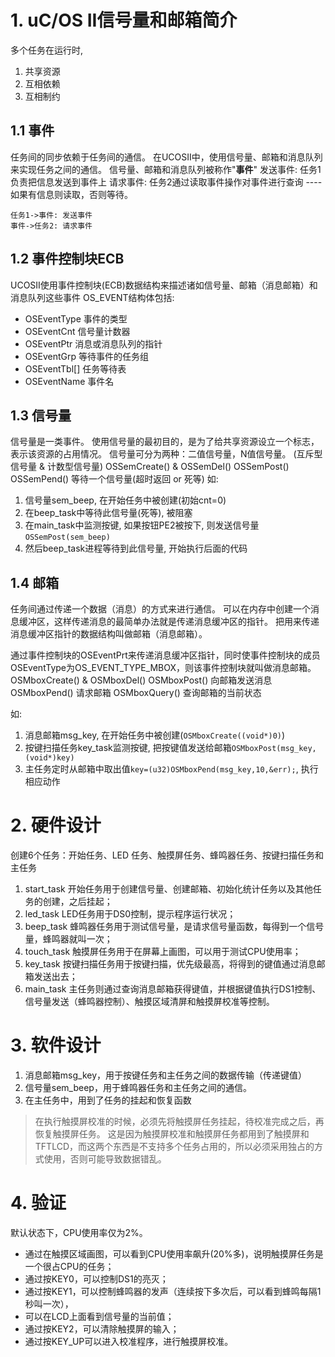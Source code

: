 # 1. uC/OS II信号量和邮箱简介
多个任务在运行时,
1. 共享资源
2. 互相依赖
3. 互相制约
## 1.1 事件
任务间的同步依赖于任务间的通信。
在UCOSII中，使用信号量、邮箱和消息队列来实现任务之间的通信。
信号量、邮箱和消息队列被称作"**事件**"
发送事件: 任务1负责把信息发送到事件上
请求事件: 任务2通过读取事件操作对事件进行查询 ---- 如果有信息则读取，否则等待。
```sequence
任务1->事件: 发送事件
事件->任务2: 请求事件
```

## 1.2 事件控制块ECB
UCOSII使用事件控制块(ECB)数据结构来描述诸如信号量、邮箱（消息邮箱）和消息队列这些事件
OS_EVENT结构体包括:
* OSEventType 事件的类型
* OSEventCnt  信号量计数器
* OSEventPtr  消息或消息队列的指针
* OSEventGrp  等待事件的任务组
* OSEventTbl[] 任务等待表
* OSEventName 事件名

## 1.3 信号量
信号量是一类事件。
使用信号量的最初目的，是为了给共享资源设立一个标志，表示该资源的占用情况。
信号量可分为两种：二值信号量，N值信号量。 (互斥型信号量 & 计数型信号量)
OSSemCreate() & OSSemDel()
OSSemPost()
OSSemPend() 等待一个信号量(超时返回 or 死等)
如:
1. 信号量sem_beep, 在开始任务中被创建(初始cnt=0)
2. 在beep_task中等待此信号量(死等), 被阻塞
3. 在main_task中监测按键, 如果按钮PE2被按下, 则发送信号量`OSSemPost(sem_beep)`
4. 然后beep_task进程等待到此信号量, 开始执行后面的代码

## 1.4 邮箱
任务间通过传递一个数据（消息）的方式来进行通信。
可以在内存中创建一个消息缓冲区，这样传递消息的最简单办法就是传递消息缓冲区的指针。
把用来传递消息缓冲区指针的数据结构叫做邮箱（消息邮箱）。

通过事件控制块的OSEventPrt来传递消息缓冲区指针，同时使事件控制块的成员OSEventType为OS_EVENT_TYPE_MBOX，则该事件控制块就叫做消息邮箱。
OSMboxCreate() & OSMboxDel()
OSMboxPost() 向邮箱发送消息
OSMboxPend() 请求邮箱
OSMboxQuery() 查询邮箱的当前状态

如:
1. 消息邮箱msg_key, 在开始任务中被创建(`OSMboxCreate((void*)0)`)
2. 按键扫描任务key_task监测按键, 把按键值发送给邮箱`OSMboxPost(msg_key,(void*)key)`
3. 主任务定时从邮箱中取出值`key=(u32)OSMboxPend(msg_key,10,&err);`, 执行相应动作

# 2. 硬件设计
创建6个任务：开始任务、LED 任务、触摸屏任务、蜂鸣器任务、按键扫描任务和主任务
1. start_task 开始任务用于创建信号量、创建邮箱、初始化统计任务以及其他任务的创建，之后挂起；
2. led_task   LED任务用于DS0控制，提示程序运行状况；
3. beep_task  蜂鸣器任务用于测试信号量，是请求信号量函数，每得到一个信号量，蜂鸣器就叫一次；
4. touch_task 触摸屏任务用于在屏幕上画图，可以用于测试CPU使用率；
5. key_task   按键扫描任务用于按键扫描，优先级最高，将得到的键值通过消息邮箱发送出去；
6. main_task  主任务则通过查询消息邮箱获得键值，并根据键值执行DS1控制、信号量发送（蜂鸣器控制）、触摸区域清屏和触摸屏校准等控制。

# 3. 软件设计
1. 消息邮箱msg_key，用于按键任务和主任务之间的数据传输（传递键值）
2. 信号量sem_beep，用于蜂鸣器任务和主任务之间的通信。
3. 在主任务中，用到了任务的挂起和恢复函数
> 在执行触摸屏校准的时候，必须先将触摸屏任务挂起，待校准完成之后，再恢复触摸屏任务。
> 这是因为触摸屏校准和触摸屏任务都用到了触摸屏和TFTLCD，而这两个东西是不支持多个任务占用的，所以必须采用独占的方式使用，否则可能导致数据错乱。

# 4. 验证
默认状态下，CPU使用率仅为2%。
* 通过在触摸区域画图，可以看到CPU使用率飙升(20%多)，说明触摸屏任务是一个很占CPU的任务；
* 通过按KEY0，可以控制DS1的亮灭；
* 通过按KEY1，可以控制蜂鸣器的发声（连续按下多次后，可以看到蜂鸣每隔1秒叫一次），
* 可以在LCD上面看到信号量的当前值；
* 通过按KEY2，可以清除触摸屏的输入；
* 通过按KEY_UP可以进入校准程序，进行触摸屏校准。
